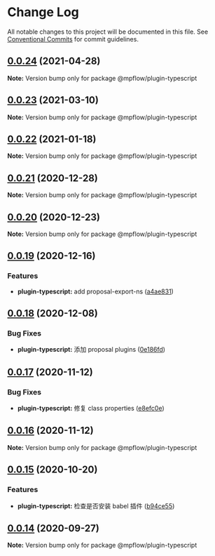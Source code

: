# Change Log

All notable changes to this project will be documented in this file.
See [Conventional Commits](https://conventionalcommits.org) for commit guidelines.

## [0.0.24](https://github.com/wechat-miniprogram/mpflow/compare/@mpflow/plugin-typescript@0.0.23...@mpflow/plugin-typescript@0.0.24) (2021-04-28)

**Note:** Version bump only for package @mpflow/plugin-typescript

## [0.0.23](https://github.com/wechat-miniprogram/mpflow/compare/@mpflow/plugin-typescript@0.0.22...@mpflow/plugin-typescript@0.0.23) (2021-03-10)

**Note:** Version bump only for package @mpflow/plugin-typescript

## [0.0.22](https://github.com/wechat-miniprogram/mpflow/compare/@mpflow/plugin-typescript@0.0.21...@mpflow/plugin-typescript@0.0.22) (2021-01-18)

**Note:** Version bump only for package @mpflow/plugin-typescript

## [0.0.21](https://github.com/wechat-miniprogram/mpflow/compare/@mpflow/plugin-typescript@0.0.20...@mpflow/plugin-typescript@0.0.21) (2020-12-28)

**Note:** Version bump only for package @mpflow/plugin-typescript

## [0.0.20](https://github.com/wechat-miniprogram/mpflow/compare/@mpflow/plugin-typescript@0.0.19...@mpflow/plugin-typescript@0.0.20) (2020-12-23)

**Note:** Version bump only for package @mpflow/plugin-typescript

## [0.0.19](https://github.com/wechat-miniprogram/mpflow/compare/@mpflow/plugin-typescript@0.0.18...@mpflow/plugin-typescript@0.0.19) (2020-12-16)

### Features

- **plugin-typescript:** add proposal-export-ns ([a4ae831](https://github.com/wechat-miniprogram/mpflow/commit/a4ae83143ecd8af60cfa129b96eb0604989a9228))

## [0.0.18](https://github.com/wechat-miniprogram/mpflow/compare/@mpflow/plugin-typescript@0.0.17...@mpflow/plugin-typescript@0.0.18) (2020-12-08)

### Bug Fixes

- **plugin-typescript:** 添加 proposal plugins ([0e186fd](https://github.com/wechat-miniprogram/mpflow/commit/0e186fd5a6b412c49b5385cc91e47a55d91eaf63))

## [0.0.17](https://github.com/wechat-miniprogram/mpflow/compare/@mpflow/plugin-typescript@0.0.15...@mpflow/plugin-typescript@0.0.17) (2020-11-12)

### Bug Fixes

- **plugin-typescript:** 修复 class properties ([e8efc0e](https://github.com/wechat-miniprogram/mpflow/commit/e8efc0e0a660c6026237ed88b20c3bf07639bb88))

## [0.0.16](https://github.com/wechat-miniprogram/mpflow/compare/@mpflow/plugin-typescript@0.0.15...@mpflow/plugin-typescript@0.0.16) (2020-11-12)

**Note:** Version bump only for package @mpflow/plugin-typescript

## [0.0.15](https://github.com/wechat-miniprogram/mpflow/compare/@mpflow/plugin-typescript@0.0.14...@mpflow/plugin-typescript@0.0.15) (2020-10-20)

### Features

- **plugin-typescript:** 检查是否安装 babel 插件 ([b94ce55](https://github.com/wechat-miniprogram/mpflow/commits/b94ce553dee30ae670eb7e6c59bc2e62287e8c02))

## [0.0.14](https://github.com/wechat-miniprogram/mpflow/compare/@mpflow/plugin-typescript@0.0.13...@mpflow/plugin-typescript@0.0.14) (2020-09-27)

**Note:** Version bump only for package @mpflow/plugin-typescript
